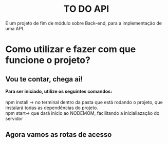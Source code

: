<h1 align="center"><b>TO DO API</b></h1>

<p>É um projeto de fim de módulo sobre Back-end, para a implementação de uma API.</p>

<h1>Como utilizar e fazer com que funcione o projeto?</h1>
<h2>Vou te contar, chega ai! </h2>

<p><b>Para ser iniciado, utilize os seguintes comandos: </b><br>
<br>npm install -> no terminal dentro da pasta que está rodando o projeto, que instalará todas as dependências do projeto.
<br>npm start-> que dará início ao NODEMOM, facilitando a inicialiazação do servidor</p>

<h2>Agora vamos as rotas de acesso</h2>

<p></p>
